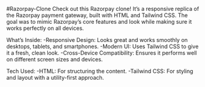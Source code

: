 #Razorpay-Clone
Check out this Razorpay clone! It’s a responsive replica of the Razorpay payment gateway, built with HTML and Tailwind CSS. The goal was to mimic Razorpay’s core features and look while making sure it works perfectly on all devices.

What’s Inside:
-Responsive Design: Looks great and works smoothly on desktops, tablets, and smartphones.
-Modern UI: Uses Tailwind CSS to give it a fresh, clean look.
-Cross-Device Compatibility: Ensures it performs well on different screen sizes and devices.

Tech Used:
-HTML: For structuring the content.
-Tailwind CSS: For styling and layout with a utility-first approach.